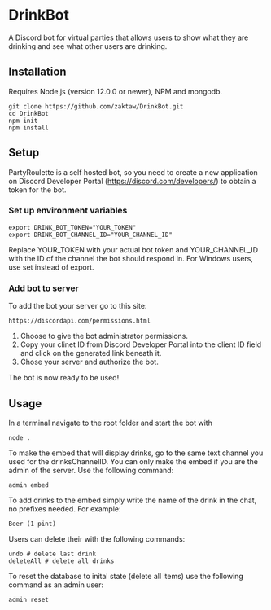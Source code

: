 # DrinkBot

A Discord bot for virtual parties that allows users to show what they are drinking and see what other users are drinking.

## Installation

Requires Node.js (version 12.0.0 or newer), NPM and mongodb.

    git clone https://github.com/zaktaw/DrinkBot.git
    cd DrinkBot
    npm init
    npm install

## Setup

PartyRoulette is a self hosted bot, so you need to create a new application on Discord Developer Portal (https://discord.com/developers/) to obtain a token for the bot. 

### Set up environment variables

    export DRINK_BOT_TOKEN="YOUR_TOKEN"
    export DRINK_BOT_CHANNEL_ID="YOUR_CHANNEL_ID"

Replace YOUR_TOKEN with your actual bot token and YOUR_CHANNEL_ID with the ID of the channel the bot should respond in.
For Windows users, use set instead of export.

### Add bot to server

To add the bot your server go to this site:

    https://discordapi.com/permissions.html

1. Choose to give the bot administrator permissions.  
2. Copy your clinet ID from Discord Developer Portal into the client ID field and click on the generated link beneath it.
3. Chose your server and authorize the bot.

The bot is now ready to be used!

## Usage

In a terminal navigate to the root folder and  start the bot with 

    node .

To make the embed that will display drinks, go to the same text channel you used for the drinksChannelID. You can only make the embed if you are the admin of the server. Use the following command:

    admin embed

To add drinks to the embed simply write the name of the drink in the chat, no prefixes needed. For example:

    Beer (1 pint)

Users can delete their with the following commands:

    undo # delete last drink
    deleteAll # delete all drinks

To reset the database to inital state (delete all items) use the following command as an admin user:

    admin reset
